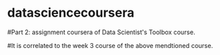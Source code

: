 # datasciencecoursera
#Part 2: assignment coursera of Data Scientist's Toolbox course.

#It is correlated to the week 3 course of the above mendtioned course. 
